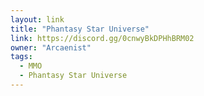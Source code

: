 ```yaml
---
layout: link
title: "Phantasy Star Universe"
link: https://discord.gg/0cnwyBkDPHhBRM02
owner: "Arcaenist"
tags: 
  - MMO
  - Phantasy Star Universe
---
```

